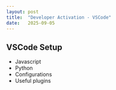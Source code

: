 ```yaml
---
layout: post
title:  "Developer Activation - VSCode"
date:   2025-09-05
---
```


## VSCode Setup

- Javascript
- Python
- Configurations
- Useful plugins

